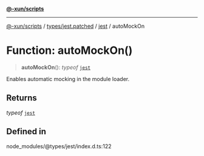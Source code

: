 [**@-xun/scripts**](../../../../../README.md)

***

[@-xun/scripts](../../../../../README.md) / [types/jest.patched](../../../README.md) / [jest](../README.md) / autoMockOn

# Function: autoMockOn()

> **autoMockOn**(): *typeof* [`jest`](../README.md)

Enables automatic mocking in the module loader.

## Returns

*typeof* [`jest`](../README.md)

## Defined in

node\_modules/@types/jest/index.d.ts:122
